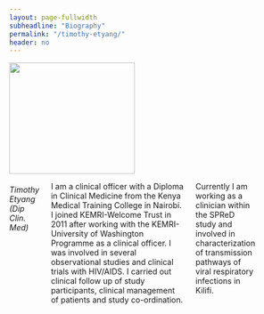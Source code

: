 ```yaml
---
layout: page-fullwidth
subheadline: "Biography"
permalink: "/timothy-etyang/"
header: no
---
```

<div class = "row">
<div class = "small-4 columns">
<img src="{{ site.url }}/images/Timothy-Etyang.jpg" alt="" height="200" width="225">
</div>


<div class = "small-8 columns" >
<h6>Timothy Etyang (Dip Clin. Med)</h6>
<p class="text-justify">
I am a clinical officer with a Diploma in Clinical Medicine from the Kenya Medical Training College in Nairobi. I joined KEMRI-Welcome Trust in 2011 after working with the 
KEMRI-University of Washington Programme as a clinical officer. I was involved in several observational studies and clinical trials with HIV/AIDS. I carried out 
clinical follow up of study participants, clinical management of patients and study co-ordination.

Currently I am working  as a clinician within the SPReD study and involved in characterization of transmission pathways of viral respiratory infections in Kilifi.
</p>

<p class="text-justify">
</p>

<p class="text-justify">
</p>
</div>

